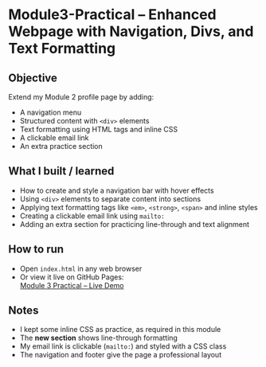 # Module3-Practical – Enhanced Webpage with Navigation, Divs, and Text Formatting

## Objective
Extend my Module 2 profile page by adding:
- A navigation menu
- Structured content with `<div>` elements
- Text formatting using HTML tags and inline CSS
- A clickable email link
- An extra practice section

## What I built / learned
- How to create and style a navigation bar with hover effects
- Using `<div>` elements to separate content into sections
- Applying text formatting tags like `<em>`, `<strong>`, `<span>` and inline styles
- Creating a clickable email link using `mailto:`
- Adding an extra section for practicing line-through and text alignment

## How to run
- Open `index.html` in any web browser
- Or view it live on GitHub Pages:  
  [Module 3 Practical – Live Demo](https://fahmidahossain94.github.io/HTML-and-Web-Essentials/Module3-Practical/)

## Notes
- I kept some inline CSS as practice, as required in this module  
- The **new section** shows line-through formatting  
- My email link is clickable (`mailto:`) and styled with a CSS class  
- The navigation and footer give the page a professional layout